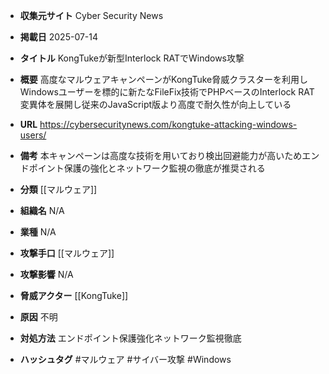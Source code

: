 - **収集元サイト**
Cyber Security News

- **掲載日**
2025-07-14

- **タイトル**
KongTukeが新型Interlock RATでWindows攻撃

- **概要**
高度なマルウェアキャンペーンがKongTuke脅威クラスターを利用しWindowsユーザーを標的に新たなFileFix技術でPHPベースのInterlock RAT変異体を展開し従来のJavaScript版より高度で耐久性が向上している

- **URL**
https://cybersecuritynews.com/kongtuke-attacking-windows-users/

- **備考**
本キャンペーンは高度な技術を用いており検出回避能力が高いためエンドポイント保護の強化とネットワーク監視の徹底が推奨される

- **分類**
[[マルウェア]]

- **組織名**
N/A

- **業種**
N/A

- **攻撃手口**
[[マルウェア]]

- **攻撃影響**
N/A

- **脅威アクター**
[[KongTuke]]

- **原因**
不明

- **対処方法**
エンドポイント保護強化ネットワーク監視徹底

- **ハッシュタグ**
#マルウェア #サイバー攻撃 #Windows
